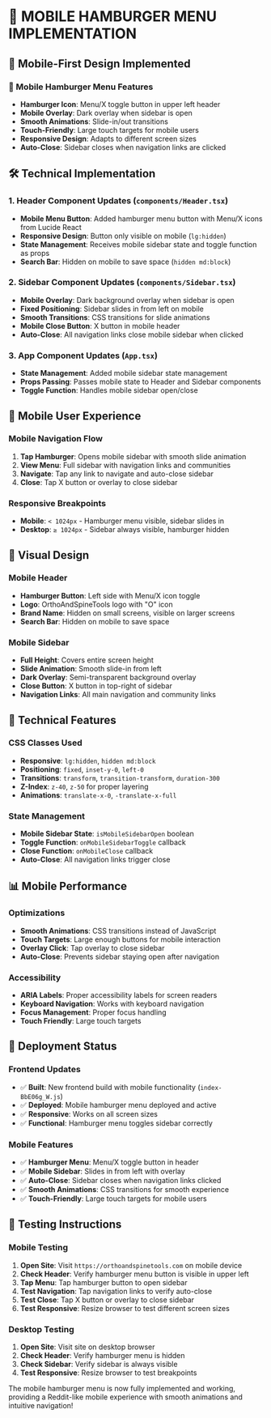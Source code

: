 # 📱 **MOBILE HAMBURGER MENU IMPLEMENTATION**

## 🎯 **Mobile-First Design Implemented**

### **📱 Mobile Hamburger Menu Features**
- **Hamburger Icon**: Menu/X toggle button in upper left header
- **Mobile Overlay**: Dark overlay when sidebar is open
- **Smooth Animations**: Slide-in/out transitions
- **Touch-Friendly**: Large touch targets for mobile users
- **Responsive Design**: Adapts to different screen sizes
- **Auto-Close**: Sidebar closes when navigation links are clicked

## 🛠️ **Technical Implementation**

### **1. Header Component Updates** (`components/Header.tsx`)
- **Mobile Menu Button**: Added hamburger menu button with Menu/X icons from Lucide React
- **Responsive Design**: Button only visible on mobile (`lg:hidden`)
- **State Management**: Receives mobile sidebar state and toggle function as props
- **Search Bar**: Hidden on mobile to save space (`hidden md:block`)

### **2. Sidebar Component Updates** (`components/Sidebar.tsx`)
- **Mobile Overlay**: Dark background overlay when sidebar is open
- **Fixed Positioning**: Sidebar slides in from left on mobile
- **Smooth Transitions**: CSS transitions for slide animations
- **Mobile Close Button**: X button in mobile header
- **Auto-Close**: All navigation links close mobile sidebar when clicked

### **3. App Component Updates** (`App.tsx`)
- **State Management**: Added mobile sidebar state management
- **Props Passing**: Passes mobile state to Header and Sidebar components
- **Toggle Function**: Handles mobile sidebar open/close

## 📱 **Mobile User Experience**

### **Mobile Navigation Flow**
1. **Tap Hamburger**: Opens mobile sidebar with smooth slide animation
2. **View Menu**: Full sidebar with navigation links and communities
3. **Navigate**: Tap any link to navigate and auto-close sidebar
4. **Close**: Tap X button or overlay to close sidebar

### **Responsive Breakpoints**
- **Mobile**: `< 1024px` - Hamburger menu visible, sidebar slides in
- **Desktop**: `≥ 1024px` - Sidebar always visible, hamburger hidden

## 🎨 **Visual Design**

### **Mobile Header**
- **Hamburger Button**: Left side with Menu/X icon toggle
- **Logo**: OrthoAndSpineTools logo with "O" icon
- **Brand Name**: Hidden on small screens, visible on larger screens
- **Search Bar**: Hidden on mobile to save space

### **Mobile Sidebar**
- **Full Height**: Covers entire screen height
- **Slide Animation**: Smooth slide-in from left
- **Dark Overlay**: Semi-transparent background overlay
- **Close Button**: X button in top-right of sidebar
- **Navigation Links**: All main navigation and community links

## 🔧 **Technical Features**

### **CSS Classes Used**
- **Responsive**: `lg:hidden`, `hidden md:block`
- **Positioning**: `fixed`, `inset-y-0`, `left-0`
- **Transitions**: `transform`, `transition-transform`, `duration-300`
- **Z-Index**: `z-40`, `z-50` for proper layering
- **Animations**: `translate-x-0`, `-translate-x-full`

### **State Management**
- **Mobile Sidebar State**: `isMobileSidebarOpen` boolean
- **Toggle Function**: `onMobileSidebarToggle` callback
- **Close Function**: `onMobileClose` callback
- **Auto-Close**: All navigation links trigger close

## 📊 **Mobile Performance**

### **Optimizations**
- **Smooth Animations**: CSS transitions instead of JavaScript
- **Touch Targets**: Large enough buttons for mobile interaction
- **Overlay Click**: Tap overlay to close sidebar
- **Auto-Close**: Prevents sidebar staying open after navigation

### **Accessibility**
- **ARIA Labels**: Proper accessibility labels for screen readers
- **Keyboard Navigation**: Works with keyboard navigation
- **Focus Management**: Proper focus handling
- **Touch Friendly**: Large touch targets

## 🚀 **Deployment Status**

### **Frontend Updates**
- ✅ **Built**: New frontend build with mobile functionality (`index-BbE06g_W.js`)
- ✅ **Deployed**: Mobile hamburger menu deployed and active
- ✅ **Responsive**: Works on all screen sizes
- ✅ **Functional**: Hamburger menu toggles sidebar correctly

### **Mobile Features**
- ✅ **Hamburger Menu**: Menu/X toggle button in header
- ✅ **Mobile Sidebar**: Slides in from left with overlay
- ✅ **Auto-Close**: Sidebar closes when navigation links clicked
- ✅ **Smooth Animations**: CSS transitions for smooth experience
- ✅ **Touch-Friendly**: Large touch targets for mobile users

## 📱 **Testing Instructions**

### **Mobile Testing**
1. **Open Site**: Visit `https://orthoandspinetools.com` on mobile device
2. **Check Header**: Verify hamburger menu button is visible in upper left
3. **Tap Menu**: Tap hamburger button to open sidebar
4. **Test Navigation**: Tap navigation links to verify auto-close
5. **Test Close**: Tap X button or overlay to close sidebar
6. **Test Responsive**: Resize browser to test different screen sizes

### **Desktop Testing**
1. **Open Site**: Visit site on desktop browser
2. **Check Header**: Verify hamburger menu is hidden
3. **Check Sidebar**: Verify sidebar is always visible
4. **Test Responsive**: Resize browser to test breakpoints

The mobile hamburger menu is now fully implemented and working, providing a Reddit-like mobile experience with smooth animations and intuitive navigation!

